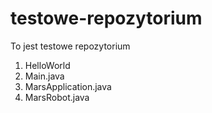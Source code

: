 # testowe-repozytorium
To jest testowe repozytorium

1. HelloWorld
2. Main.java
3. MarsApplication.java
4. MarsRobot.java


